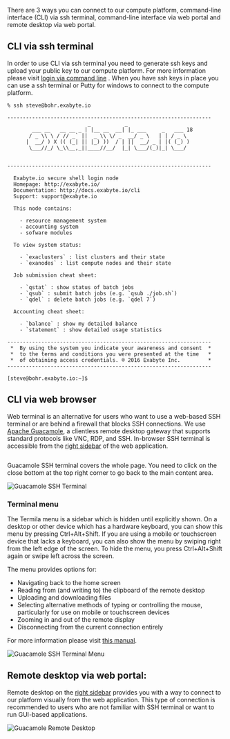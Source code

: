There are 3 ways you can connect to our compute platform, command-line interface (CLI) via ssh terminal, command-line interface via web portal and remote desktop via web portal.

## CLI via ssh terminal

In order to use CLI via ssh terminal you need to generate ssh keys and upload your public key to our compute platform. For more information please visit [login via command line](../cli/login/#login-via-command-line) <!-- TODO: fix this link -->. When you have ssh keys in place you can use a ssh terminal or Putty for windows to connect to the compute platform.

```
% ssh steve@bohr.exabyte.io

------------------------------------------------------------------
                          _           _
        ___ __   __ __ _ | |__ __  __| |_ ___     _   ___ 18
       / _ \\ \ / // _` ||  _ \\ \/ _  __/ _ \   | | / _ \
      |  __/ ) X (( (_| || |_) ))  / | ||  __/ _ | |( (_) )
       \___//_/ \_\\__,_||____//__/  |_| \___/(_)|_| \___/


------------------------------------------------------------------

  Exabyte.io secure shell login node
  Homepage: http://exabyte.io/
  Documentation: http://docs.exabyte.io/cli
  Support: support@exabyte.io

  This node contains:

    - resource management system
    - accounting system
    - sofware modules

  To view system status:

    - `exaclusters` : list clusters and their state
    - `exanodes` : list compute nodes and their state

  Job submission cheat sheet:

    - `qstat` : show status of batch jobs
    - `qsub` : submit batch jobs (e.g. `qsub ./job.sh`)
    - `qdel` : delete batch jobs (e.g. `qdel 7`)

  Accounting cheat sheet:

    - `balance` : show my detailed balance
    - `statement` : show detailed usage statistics

------------------------------------------------------------------
 *  By using the system you indicate your awareness and consent  *
 *  to the terms and conditions you were presented at the time   *
 *  of obtaining access credentials. ® 2016 Exabyte Inc.         *
------------------------------------------------------------------

[steve@bohr.exabyte.io:~]$
```

## CLI via web browser

Web terminal is an alternative for users who want to use a web-based SSH terminal or are behind a firewall that blocks SSH connections. We use [Apache Guacamole](https://guacamole.incubator.apache.org/), a clientless remote desktop gateway that supports standard protocols like VNC, RDP, and SSH. In-browser SSH terminal is accessible from the [right sidebar](../getting-started/ui-overview/#account-navigation-right-sidebar) of the web application.

<img data-gifffer="/images/GuacamoleSSHTerminalSidebar.gif">

Guacamole SSH terminal covers the whole page. You need to click on the close bottom at the top right corner to go back to the main content area.

![Guacamole SSH Terminal](../images/GuacamoleSSHTerminal.png "Guacamole SSH Terminal")

### Terminal menu
The Termila menu is a sidebar which is hidden until explicitly shown. On a desktop or other device which has a hardware keyboard, you can show this menu by pressing Ctrl+Alt+Shift. If you are using a mobile or touchscreen device that lacks a keyboard, you can also show the menu by swiping right from the left edge of the screen. To hide the menu, you press Ctrl+Alt+Shift again or swipe left across the screen.

The menu provides options for:

* Navigating back to the home screen
* Reading from (and writing to) the clipboard of the remote desktop
* Uploading and downloading files
* Selecting alternative methods of typing or controlling the mouse, particularly for use on mobile or touchscreen devices
* Zooming in and out of the remote display
* Disconnecting from the current connection entirely

For more information please visit [this manual](https://guacamole.incubator.apache.org/doc/gug/using-guacamole.html).

![Guacamole SSH Terminal Menu](../images/GuacamoleSSHTerminalMenu.png "Guacamole SSH Terminal Menu")

## Remote desktop via web portal:

Remote desktop on the [right sidebar](../getting-started/ui-overview/#account-navigation-right-sidebar) provides you with a way to connect to our platform visually from the web application. This type of connection is recommended to users who are not familiar with SSH terminal or want to run GUI-based applications.

<!-- TODO: adjust desktop background with exabyte.io visual and create another screenshot -->

![Guacamole Remote Desktop](../images/GuacamoleRemoteDesktop.png "Guacamole Remote Desktop")
